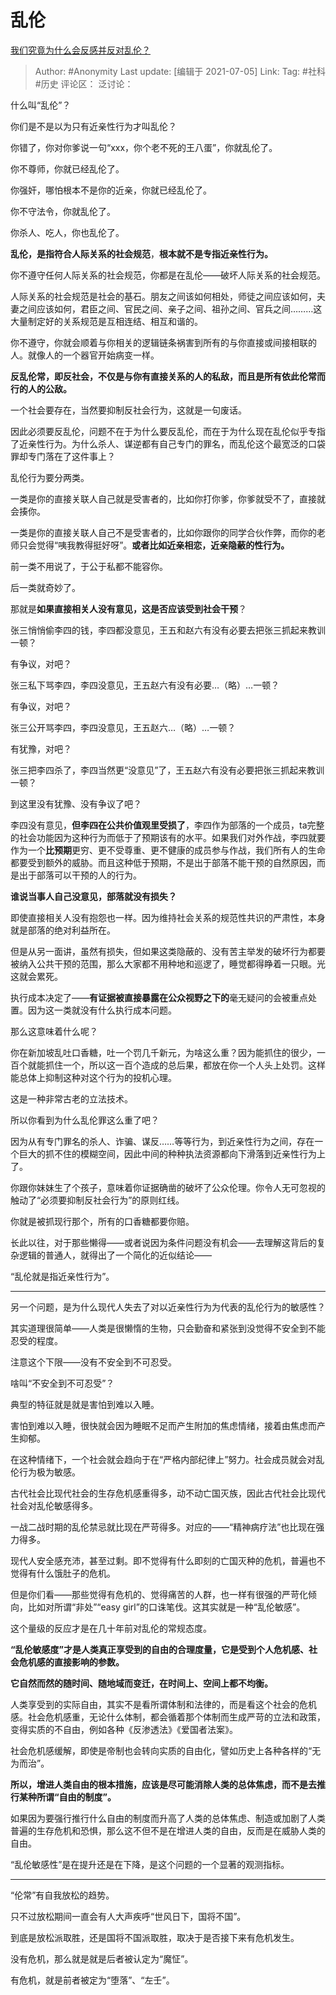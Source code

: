 # 乱伦
[我们究竟为什么会反感并反对乱伦？](https://www.zhihu.com/question/68522530/answer/1977553629)

> Author: #Anonymity
> Last update: [编辑于 2021-07-05]
> Link:
> Tag: #社科 #历史
> 评论区：
> 泛讨论：

什么叫“乱伦”？

你们是不是以为只有近亲性行为才叫乱伦？

你错了，你对你爹说一句“xxx，你个老不死的王八蛋”，你就乱伦了。

你不尊师，你就已经乱伦了。

你强奸，哪怕根本不是你的近亲，你就已经乱伦了。

你不守法令，你就乱伦了。

你杀人、吃人，你也乱伦了。

**乱伦，是指符合人际关系的社会规范**，**根本就不是专指近亲性行为。**

你不遵守任何人际关系的社会规范，你都是在乱伦——破坏人际关系的社会规范。

人际关系的社会规范是社会的基石。朋友之间该如何相处，师徒之间应该如何，夫妻之间应该如何，君臣之间、官民之间、亲子之间、祖孙之间、官兵之间………这大量制定好的关系规范是互相连结、相互和谐的。

你不遵守，你就会顺着与你相关的逻辑链条祸害到所有的与你直接或间接相联的人。就像人的一个器官开始病变一样。

**反乱伦常，即反社会，不仅是与你有直接关系的人的私敌，而且是所有依此伦常而行的人的公敌。**

一个社会要存在，当然要抑制反社会行为，这就是一句废话。

因此必须要反乱伦，问题不在于为什么要反乱伦，而在于为什么现在乱伦似乎专指了近亲性行为。为什么杀人、谋逆都有自己专门的罪名，而乱伦这个最宽泛的口袋罪却专门落在了这件事上？

乱伦行为要分两类。

一类是你的直接关联人自己就是受害者的，比如你打你爹，你爹就受不了，直接就会揍你。

一类是你的直接关联人自己不是受害者的，比如你跟你的同学合伙作弊，而你的老师只会觉得“咦我教得挺好呀”。**或者比如近亲相恋，近亲隐蔽的性行为。**

前一类不用说了，于公于私都不能容你。

后一类就奇妙了。

那就是**如果直接相关人没有意见，这是否应该受到社会干预**？

张三悄悄偷李四的钱，李四都没意见，王五和赵六有没有必要去把张三抓起来教训一顿？

有争议，对吧？

张三私下骂李四，李四没意见，王五赵六有没有必要…（略）…一顿？

有争议，对吧？

张三公开骂李四，李四没意见，王五赵六…（略）…一顿？

有犹豫，对吧？

张三把李四杀了，李四当然更“没意见”了，王五赵六有没有必要把张三抓起来教训一顿？

到这里没有犹豫、没有争议了吧？

李四没有意见，**但李四在公共价值观里受损了**，李四作为部落的一个成员，ta完整的社会功能因为这种行为而低于了预期该有的水平。如果我们对外作战，李四就要作为一个**比预期**更穷、更不受尊重、更不健康的成员参与作战，我们所有人的生命都要受到额外的威胁。而且这种低于预期，不是出于部落不能干预的自然原因，而是出于部落可以干预的人的行为。

**谁说当事人自己没意见，部落就没有损失？**

即使直接相关人没有抱怨也一样。因为维持社会关系的规范性共识的严肃性，本身就是部落的绝对利益所在。

但是从另一面讲，虽然有损失，但如果这类隐蔽的、没有苦主举发的破坏行为都要被纳入公共干预的范围，那么大家都不用种地和巡逻了，睡觉都得睁着一只眼。光这就会累死。

执行成本决定了——**有证据被直接暴露在公众视野之下的**毫无疑问的会被重点处置。因为这一类就没有什么执行成本问题。

那么这意味着什么呢？

你在新加坡乱吐口香糖，吐一个罚几千新元，为啥这么重？因为能抓住的很少，一百个就能抓住一个，所以这一百个造成的总后果，都放在你一个人头上处罚。这样能总体上抑制这种对这个行为的投机心理。

这是一种非常古老的立法技术。

所以你看到为什么乱伦罪这么重了吧？

因为从有专门罪名的杀人、诈骗、谋反……等等行为，到近亲性行为之间，存在一个巨大的抓不住的模糊空间，因此中间的种种执法资源都向下滑落到近亲性行为上了。

你跟你妹妹生了个孩子，意味着你证据确凿的破坏了公众伦理。你令人无可忽视的触动了“必须要抑制反社会行为”的原则红线。

你就是被抓现行那个，所有的口香糖都要你赔。

长此以往，对于那些懒得——或者说因为条件问题没有机会——去理解这背后的复杂逻辑的普通人，就得出了一个简化的近似结论——

“乱伦就是指近亲性行为”。

---

另一个问题，是为什么现代人失去了对以近亲性行为为代表的乱伦行为的敏感性？

其实道理很简单——人类是很懒惰的生物，只会勤奋和紧张到没觉得不安全到不能忍受的程度。

注意这个下限——没有不安全到不可忍受。

啥叫“不安全到不可忍受”？

典型的特征就是就是害怕到难以入睡。

害怕到难以入睡，很快就会因为睡眠不足而产生附加的焦虑情绪，接着由焦虑而产生抑郁。

在这种情绪下，一个社会就会趋向于在“严格内部纪律上”努力。社会成员就会对乱伦行为极为敏感。

古代社会比现代社会的生存危机感重得多，动不动亡国灭族，因此古代社会比现代社会对乱伦敏感得多。

一战二战时期的乱伦禁忌就比现在严苛得多。对应的——“精神病疗法”也比现在强力得多。

现代人安全感充沛，甚至过剩。即不觉得有什么即刻的亡国灭种的危机，普遍也不觉得有什么饿肚子的危机。

但是你们看——那些觉得有危机的、觉得痛苦的人群，也一样有很强的严苛化倾向，比如对所谓“非处”“easy girl”的口诛笔伐。这其实就是一种“乱伦敏感”。

这个量级的反应才是在几十年前对乱伦的常规态度。

**“乱伦敏感度”才是人类真正享受到的自由的合理度量，它是受到个人危机感、社会危机感的直接影响的参数。**

**它自然而然的随时间、随地域而变迁，在时间上、空间上都不均衡。**

人类享受到的实际自由，其实不是看所谓体制和法律的，而是看这个社会的危机感。社会危机感重，无论什么体制，都会循着那个体制而生成严苛的立法和政策，变得实质的不自由，例如各种《反渗透法》《爱国者法案》。

社会危机感缓解，即使是帝制也会转向实质的自由化，譬如历史上各种各样的“无为而治”。

**所以，增进人类自由的根本措施，应该是尽可能消除人类的总体焦虑，而不是去推行某种所谓“自由的制度”。**

如果因为要强行推行什么自由的制度而升高了人类的总体焦虑、制造或加剧了人类普遍的生存危机和恐惧，那么这不但不是在增进人类的自由，反而是在威胁人类的自由。

“乱伦敏感性”是在提升还是在下降，是这个问题的一个显著的观测指标。

---

“伦常”有自我放松的趋势。

只不过放松期间一直会有人大声疾呼“世风日下，国将不国”。

到底是放松派取胜，还是国将不国派取胜，取决于是否接下来有危机发生。

没有危机，那么就是就是后者被认定为“魔怔”。

有危机，就是前者被定为“堕落”、“左壬”。

